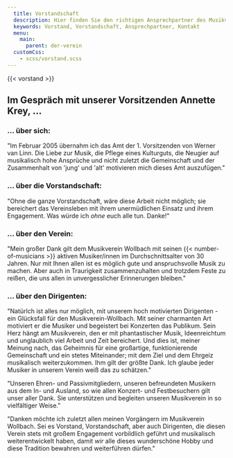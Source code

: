 ```yaml
---
  title: Vorstandschaft
  description: Hier finden Sie den richtigen Ansprechpartner des Musikvereins Wollbachs.
  keywords: Vorstand, Vorstandschaft, Ansprechpartner, Kontakt
  menu:
    main:
      parent: der-verein
  customCss:
    - scss/vorstand.scss
---
```


{{< vorstand >}}

## Im Gespräch mit unserer Vorsitzenden Annette Krey, ...
### … über sich:
"Im Februar 2005 übernahm ich das Amt der 1. Vorsitzenden von Werner van
Linn. Die Liebe zur Musik, die Pflege eines Kulturguts, die Neugier auf
musikalisch hohe Ansprüche und nicht zuletzt die Gemeinschaft und der
Zusammenhalt von 'jung' und 'alt' motivieren mich dieses Amt auszufügen."

### … über die Vorstandschaft:
"Ohne die ganze Vorstandschaft, wäre diese Arbeit nicht möglich; sie
bereichert das Vereinsleben mit ihrem unermüdlichen Einsatz und ihrem
Engagement. Was würde ich _ohne_ euch alle tun. Danke!"

### … über den Verein:

"Mein großer Dank gilt dem Musikverein Wollbach mit seinen
{{< number-of-musicians >}}
aktiven Musiker/innen im Durchschnittsalter von 30 Jahren. Nur
mit Ihnen allen ist es möglich gute und anspruchsvolle Musik zu
machen. Aber auch in Traurigkeit zusammenzuhalten und trotzdem
Feste zu reißen, die uns allen in unvergesslicher Erinnerungen
bleiben."

### ... über den Dirigenten:
"Natürlch ist alles nur möglich, mit unserem hoch motivierten Dirigenten -
ein Glücksfall für den Musikverein-Wollbach. Mit seiner charmanten Art
motiviert er die Musiker und begeistert bei Konzerten das Publikum. Sein
Herz hängt am Musikverein, den er mit phantastischer Musik, Ideenreichtum
und unglaublich viel Arbeit und Zeit bereichert. Und dies ist, meiner
Meinung nach, das Geheimnis für eine großartige, funktionierende
Gemeinschaft und ein stetes Miteinander; mit dem Ziel und dem Ehrgeiz
musikalisch weiterzukommen. Ihm gilt der größte Dank. Ich glaube jeder
Musiker in unserem Verein weiß das zu schätzen."

"Unseren Ehren- und Passivmitgliedern, unseren befreundeten Musikern aus
dem In- und Ausland, so wie allen Konzert- und Festbesuchern gilt unser
aller Dank. Sie unterstützen und begleiten unseren Musikverein in so
vielfältiger Weise."

"Danken möchte ich zuletzt allen meinen Vorgängern im Musikverein Wollbach.
Sei es Vorstand, Vorstandschaft, aber auch Dirigenten, die diesen Verein
stets mit großem Engagement vorbildlich geführt und musikalisch
weiterentwickelt haben, damit _wir_ alle dieses wunderschöne Hobby und
diese Tradition bewahren und weiterführen dürfen."
